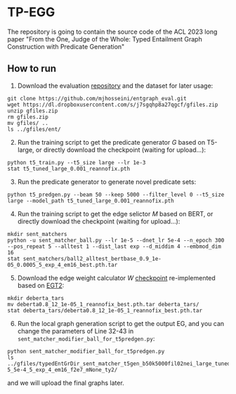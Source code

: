 # TP-EGG
The repository is going to contain the source code of the ACL 2023 long paper "From the One, Judge of the Whole: Typed Entailment Graph Construction with Predicate Generation"

## How to run
1. Download the evaluation [repository](https://github.com/mjhosseini/entgraph_eval.git) and the dataset for later usage:

```
git clone https://github.com/mjhosseini/entgraph_eval.git
wget https://dl.dropboxusercontent.com/s/j7sgqhp8a27qgcf/gfiles.zip
unzip gfiles.zip
rm gfiles.zip
mv gfiles/ .. 
ls ../gfiles/ent/
```

2. Run the training script to get the predicate generator $G$ based on T5-large, or directly download the checkpoint (waiting for upload...): 

```
python t5_train.py --t5_size large --lr 1e-3
stat t5_tuned_large_0.001_reannofix.pth
```

3. Run the predicate generator to generate novel predicate sets:

```
python t5_predgen.py --beam 50 --keep 5000 --filter_level 0 --t5_size large --model_path t5_tuned_large_0.001_reannofix.pth
```

4. Run the training script to get the edge selictor $M$ based on BERT, or directly download the checkpoint (waiting for upload...):

```
mkdir sent_matchers
python -u sent_matcher_ball.py --lr 1e-5 --dnet_lr 5e-4 --n_epoch 300 --pos_repeat 5 --alltest 1 --dist_last exp --d_middim 4 --embmod_dim 16
stat sent_matchers/ball2_alltest_bertbase_0.9_1e-05_0.0005_5_exp_4_em16_best.pth.tar
```

5. Download the edge weight calculator $W$ [checkpoint](https://drive.google.com/file/d/1gTajRfdz83oCv0Q5zz5wSMoX_Y6S5AA5/view?usp=drive_link) re-implemented based on [EGT2](https://github.com/ZacharyChenpk/EGT2/tree/main):

```
mkdir deberta_tars
mv deberta0.8_12_1e-05_1_reannofix_best.pth.tar deberta_tars/
stat deberta_tars/deberta0.8_12_1e-05_1_reannofix_best.pth.tar
```

6. Run the local graph generation script to get the output EG, and you can change the parameters of Line 32-43 in `sent_matcher_modifier_ball_for_t5predgen.py`:

```
python sent_matcher_modifier_ball_for_t5predgen.py
ls ../gfiles/typedEntGrDir_sent_matcher_t5gen_b50k5000fil02nei_large_tunedlarge0.001reannofix_ball2m_1e-5_5e-4_5_exp_4_em16_f2e7_mNone_ty2/
```

and we will upload the final graphs later.